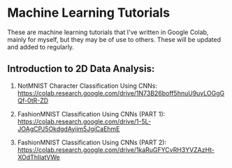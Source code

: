 # Machine Learning Tutorials

These are machine learning tutorials that I've written in Google Colab, mainly for myself, but they may be of use to others. These will be updated and added to regularly. 

## Introduction to 2D Data Analysis:

1. NotMNIST Character Classification Using CNNs:
    https://colab.research.google.com/drive/1N73B26boff5hnuU9uvLOGgGQf-0tR-ZD

2. FashionMNIST Classification Using CNNs (PART 1): https://colab.research.google.com/drive/1-5L-JOAgCPJ5OkdgdAyijm5JgiCaEhmE

3. FashionMNIST Classification Using CNNs (PART 2): https://colab.research.google.com/drive/1kaRuGFYCvRH3YVZAzHt-XOdThIIatVWe
